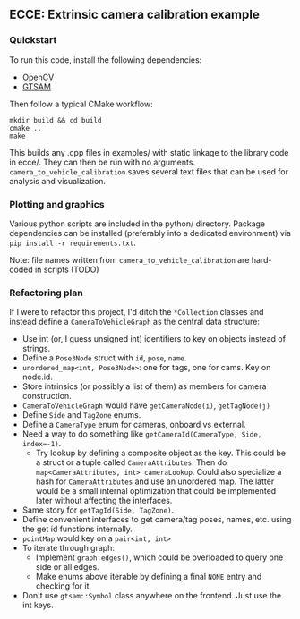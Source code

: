 
## ECCE: Extrinsic camera calibration example

### Quickstart
To run this code, install the following dependencies:
 - [OpenCV](https://opencv.org/get-started/)
 - [GTSAM](https://gtsam.org/get_started/)

Then follow a typical CMake workflow:
```
mkdir build && cd build
cmake ..
make
```
This builds any .cpp files in examples/ with static linkage to the library code in ecce/.
They can then be run with no arguments. `camera_to_vehicle_calibration` saves several text files that can be used for analysis and visualization.

### Plotting and graphics
Various python scripts are included in the python/ directory. Package dependencies can be installed (preferably into a dedicated environment) via `pip install -r requirements.txt`.

Note: file names written from `camera_to_vehicle_calibration` are hard-coded in scripts (TODO)

### Refactoring plan
If I were to refactor this project, I'd ditch the `*Collection` classes and instead define a `CameraToVehicleGraph` as the central data structure:
 - Use int (or, I guess unsigned int) identifiers to key on objects instead of strings.
 - Define a `Pose3Node` struct with `id`, `pose`, `name`.
 - `unordered_map<int, Pose3Node>`: one for tags, one for cams. Key on node.id.
 - Store intrinsics (or possibly a list of them) as members for camera construction.
 - `CameraToVehicleGraph` would have `getCameraNode(i)`, `getTagNode(j)`
 - Define `Side` and `TagZone` enums.
 - Define a `CameraType` enum for cameras, onboard vs external.
 - Need a way to do something like `getCameraId(CameraType, Side, index=-1)`.
    * Try lookup by defining a composite object as the key. This could be a struct or a tuple called `CameraAttributes`. Then do `map<CameraAttributes, int> cameraLookup`. Could also specialize a hash for `CameraAttributes` and use an unordered map. The latter would be a small internal optimization that could be implemented later without affecting the interfaces.
 - Same story for `getTagId(Side, TagZone)`.
 - Define convenient interfaces to get camera/tag poses, names, etc. using the get id functions internally.
 - `pointMap` would key on a `pair<int, int>`
 - To iterate through graph:
    * Implement `graph.edges()`, which could be overloaded to query one side or all edges.
    * Make enums above iterable by defining a final `NONE` entry and checking for it.
 - Don't use `gtsam::Symbol` class anywhere on the frontend. Just use the int keys.
